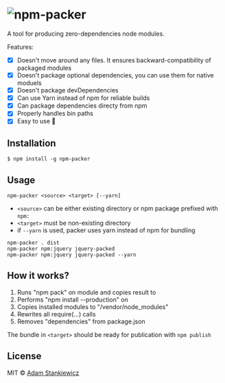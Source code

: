 # ![npm-packer](http://imgh.us/npm-packer_1.svg)

A tool for producing zero-dependencies node modules.

Features:


- [x] Doesn't move around any files. It ensures backward-compatibility of packaged modules
- [x] Doesn't package optional dependencies, you can use them for native moduels
- [x] Doesn't package devDependencies
- [x] Can use Yarn instead of npm for reliable builds
- [x] Can package dependencies directy from npm
- [x] Properly handles bin paths
- [x] Easy to use 🌹

## Installation

```
$ npm install -g npm-packer
```

## Usage

```
npm-packer <source> <target> [--yarn]
```

- `<source>` can be either existing directory or npm package prefixed with `npm:`
- `<target>` must be non-existing directory
- if `--yarn` is used, packer uses yarn instead of npm for bundling

```
npm-packer . dist
npm-packer npm:jquery jquery-packed
npm-packer npm:jquery jquery-packed --yarn
```

## How it works?

1. Runs "npm pack" on <source> module and copies result to <target>
2. Performs "npm install --production" on <target>
3. Copies installed modules to "<target>/vendor/node_modules"
4. Rewrites all require(...) calls
5. Removes "dependencies" from package.json

The bundle in `<target>` should be ready for publication with `npm publish`

## License

MIT © [Adam Stankiewicz](https://sheerun.net)
